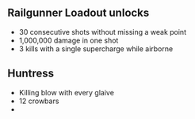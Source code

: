 ## Railgunner Loadout unlocks
- 30 consecutive shots without missing a weak point
- 1,000,000 damage in one shot
- 3 kills with a single supercharge while airborne

## Huntress
- Killing blow with every glaive
- 12 crowbars
- 